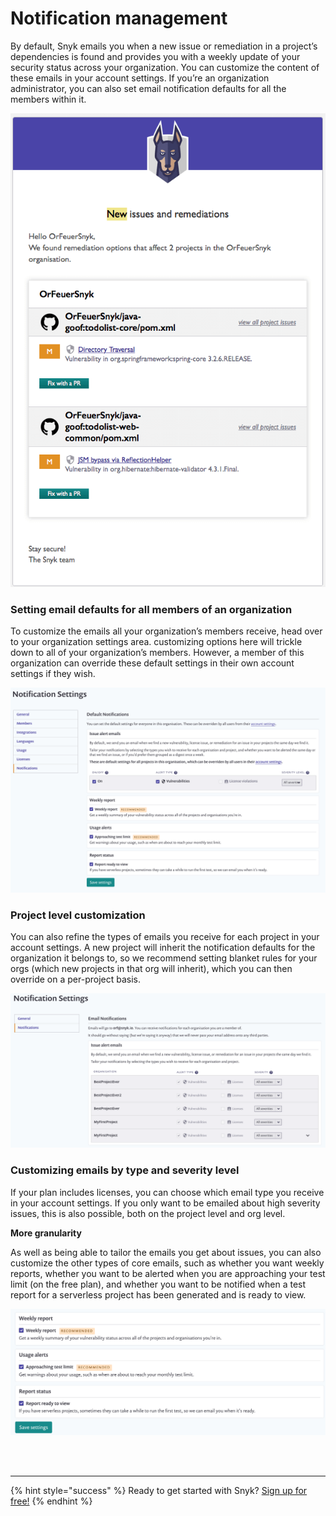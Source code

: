 # Notification management

By default, Snyk emails you when a new issue or remediation in a project’s dependencies is found and provides you with a weekly update of your security status across your organization. You can customize the content of these emails in your account settings. If you’re an organization administrator, you can also set email notification defaults for all the members within it.

![](../../.gitbook/assets/image%20%2848%29.png)

### Setting email defaults for all members of an organization

To customize the emails all your organization’s members receive, head over to your organization settings area. customizing options here will trickle down to all of your organization’s members. However, a member of this organization can override these default settings in their own account settings if they wish.

![](../../.gitbook/assets/uuid-bf4252a7-0709-e717-2634-30bce2ff4765-en.png)

### Project level customization

You can also refine the types of emails you receive for each project in your account settings. A new project will inherit the notification defaults for the organization it belongs to, so we recommend setting blanket rules for your orgs \(which new projects in that org will inherit\), which you can then override on a per-project basis.

![](../../.gitbook/assets/uuid-8d00c193-1f5d-c062-3d59-41ddc6499626-en.png)

### Customizing emails by type and severity level

If your plan includes licenses, you can choose which email type you receive in your account settings. If you only want to be emailed about high severity issues, this is also possible, both on the project level and org level.

**More granularity**

As well as being able to tailor the emails you get about issues, you can also customize the other types of core emails, such as whether you want weekly reports, whether you want to be alerted when you are approaching your test limit \(on the free plan\), and whether you want to be notified when a test report for a serverless project has been generated and is ready to view.

![](../../.gitbook/assets/uuid-0adf4f70-019d-008a-9bde-82317eba2e44-en.png)

 
<br><br><hr>

{% hint style="success" %}
Ready to get started with Snyk? [Sign up for free!](https://snyk.io/login?cta=sign-up&loc=footer&page=support_docs_page)
{% endhint %}